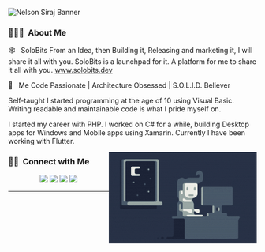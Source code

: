 ![Nelson Siraj Banner](https://avatars.githubusercontent.com/u/88562126?s=400&u=3640674ecce7cf4862123532d60135302f71bec5&v=4)

<!-- ## 👋 &nbsp;Hey there! I'm Nelson -->

### 👨🏻‍💻 &nbsp;About Me

🕸 &nbsp; SoloBits
From an Idea, then Building it, Releasing and marketing it, I will share it all with you. SoloBits is a launchpad for it. A platform for me to share it all with you.
www.solobits.dev

🙂 &nbsp; Me
Code Passionate | Architecture Obsessed | S.O.L.I.D. Believer

Self-taught I started programming at the age of 10 using Visual Basic. Writing readable and maintainable code is what I pride myself on. 

I started my career with PHP. I worked on C# for a while, building Desktop apps for Windows and Mobile apps using Xamarin. Currently I have been working with Flutter.


<img alt="Night Coding" src="https://raw.githubusercontent.com/AVS1508/AVS1508/master/assets/Night-Coding.gif" align="right"/>


### 🤝🏻 &nbsp;Connect with Me

<p align="center">
<a href="https://www.solobits.dev"><img src="https://solobits.dev/images/fav_icon.png"/></a>
<a href="https://www.linkedin.com/in/solobits"><img src="https://solobits.dev/images/linkedin2x.png"/></a>
<a href="https://www.youtube.com/channel/UCZ4HJTxOHYSvzBmjs4BeooQ"><img src="https://solobits.dev/images/youtube2x.png"/></a>
<a href="https://twitter.com/solobits_nelson"><img src="https://solobits.dev/images/twitter2x.png"/></a>

  
</p>

-----
